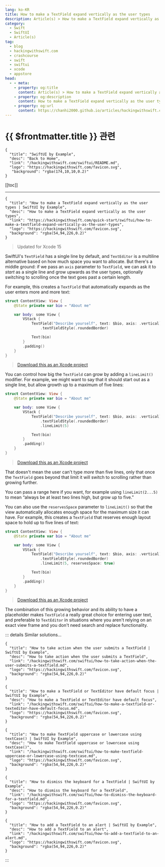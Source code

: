 ```yaml
---
lang: ko-KR
title: How to make a TextField expand vertically as the user types
description: Article(s) > How to make a TextField expand vertically as the user types
category:
  - Swift
  - SwiftUI
  - Article(s)
tag: 
  - blog
  - hackingwithswift.com
  - crashcourse
  - swift
  - swiftui
  - xcode
  - appstore
head:
  - - meta:
    - property: og:title
      content: Article(s) > How to make a TextField expand vertically as the user types
    - property: og:description
      content: How to make a TextField expand vertically as the user types
    - property: og:url
      content: https://chanhi2000.github.io/articles/hackingwithswift.com/swiftui/how-to-make-a-textfield-expand-vertically-as-the-user-types.html
---
```


# {{ $frontmatter.title }} 관련

```component VPCard
{
  "title": "SwiftUI by Example",
  "desc": "Back to Home",
  "link": "/hackingwithswift.com/swiftui/README.md",
  "logo": "https://hackingwithswift.com/favicon.svg",
   "background": "rgba(174,10,10,0.2)"
}
```

[[toc]]

---

```component VPCard
{
  "title": "How to make a TextField expand vertically as the user types | SwiftUI by Example",
  "desc": "How to make a TextField expand vertically as the user types",
  "link": "https://hackingwithswift.com/quick-start/swiftui/how-to-make-a-textfield-expand-vertically-as-the-user-types",
  "logo": "https://hackingwithswift.com/favicon.svg",
  "background": "rgba(54,94,226,0.2)"
}
```

> Updated for Xcode 15

SwiftUI's `TextField` has a single line by default, and `TextEditor` is a multiline alternative based on how much space you want to allocate. But there's a middle ground: if we pass an `axis` parameter to `TextField`, we can ask it to *start* as a single line and grow upwards as the user types, optionally switching to scrolling once the text goes past a certain length.

For example, this creates a `TextField` that automatically expands as the user enters more and more text:

```swift
struct ContentView: View {
    @State private var bio = "About me"

    var body: some View {
        VStack {
            TextField("Describe yourself", text: $bio, axis: .vertical)
                .textFieldStyle(.roundedBorder)

            Text(bio)
        }
        .padding()
    }
}
```

> [<FontIcon icon="fas fa-file-zipper"/>Download this as an Xcode project](https://hackingwithswift.com/files/projects/swiftui/how-to-make-a-textfield-expand-vertically-as-the-user-types-1.zip)

You can control how big the `TextField` can grow by adding a `lineLimit()` modifier. For example, we might want to say that it should start out as a single line, but allow growth up to a maximum of five lines:

```swift
struct ContentView: View {
    @State private var bio = "About me"

    var body: some View {
        VStack {
            TextField("Describe yourself", text: $bio, axis: .vertical)
                .textFieldStyle(.roundedBorder)
                .lineLimit(5)

            Text(bio)
        }
        .padding()
    }
}
```

> [<FontIcon icon="fas fa-file-zipper"/>Download this as an Xcode project](https://hackingwithswift.com/files/projects/swiftui/how-to-make-a-textfield-expand-vertically-as-the-user-types-2.zip)

That doesn't mean the user can't type *more* than five lines, only that once the `TextField` goes beyond that limit it will switch to scrolling rather than growing further.

You can pass a range here if you want, for example using `lineLimit(2...5)` to mean “always be at least two lines high, but grow up to five.”

You can also use the `reservesSpace` parameter to `lineLimit()` so that the view automatically allocates enough space for the maximum size it can have. For example, this creates a `TextField` that reserves enough layout space to hold up to five lines of text:

```swift
struct ContentView: View {
    @State private var bio = "About me"

    var body: some View {
        VStack {
            TextField("Describe yourself", text: $bio, axis: .vertical)
                .textFieldStyle(.roundedBorder)
                .lineLimit(5, reservesSpace: true)

            Text(bio)
        }
        .padding()
    }
}
```

> [<FontIcon icon="fas fa-file-zipper"/>Download this as an Xcode project](https://hackingwithswift.com/files/projects/swiftui/how-to-make-a-textfield-expand-vertically-as-the-user-types-3.zip)

The combination of this growing behavior and its ability to have a placeholder makes `TextField` a really great choice for entering user text, and preferable to `TextEditor` in situations where you aren't relying on an exact view frame and you don't need search and replace functionality.

::: details Similar solutions…

```component VPCard
{
  "title": "How to take action when the user submits a TextField | SwiftUI by Example",
  "desc": "How to take action when the user submits a TextField",
  "link": "/hackingwithswift.com/swiftui/how-to-take-action-when-the-user-submits-a-textfield.md",
  "logo": "https://hackingwithswift.com/favicon.svg",
  "background": "rgba(54,94,226,0.2)"
}
```

```component VPCard
{
  "title": "How to make a TextField or TextEditor have default focus | SwiftUI by Example",
  "desc": "How to make a TextField or TextEditor have default focus",
  "link": "/hackingwithswift.com/swiftui/how-to-make-a-textfield-or-texteditor-have-default-focus.md",
  "logo": "https://hackingwithswift.com/favicon.svg",
  "background": "rgba(54,94,226,0.2)"
}
```

```component VPCard
{
  "title": "How to make TextField uppercase or lowercase using textCase() | SwiftUI by Example",
  "desc": "How to make TextField uppercase or lowercase using textCase()",
  "link": "/hackingwithswift.com/swiftui/how-to-make-textfield-uppercase-or-lowercase-using-textcase.md",
  "logo": "https://hackingwithswift.com/favicon.svg",
  "background": "rgba(54,94,226,0.2)"
}
```

```component VPCard
{
  "title": "How to dismiss the keyboard for a TextField | SwiftUI by Example",
  "desc": "How to dismiss the keyboard for a TextField",
  "link": "/hackingwithswift.com/swiftui/how-to-dismiss-the-keyboard-for-a-textfield.md",
  "logo": "https://hackingwithswift.com/favicon.svg",
  "background": "rgba(54,94,226,0.2)"
}
```

```component VPCard
{
  "title": "How to add a TextField to an alert | SwiftUI by Example",
  "desc": "How to add a TextField to an alert",
  "link": "/hackingwithswift.com/swiftui/how-to-add-a-textfield-to-an-alert.md",
  "logo": "https://hackingwithswift.com/favicon.svg",
  "background": "rgba(54,94,226,0.2)"
}
```

:::

